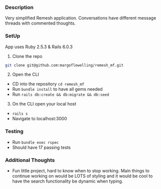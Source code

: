 ### Description
  Very simplified Remesh application. Conversations have different message threads with commented thoughts.


### SetUp
App uses Ruby 2.5.3 & Rails 6.0.3

1. Clone the repo
```sh
git clone git@github.com:margoflewelling/remesh_mf.git
```
2. Open the CLI
  - CD into the repository ```cd remesh_mf```
  - Run ```bundle install``` to have all gems needed
  - Run ```rails db:create && db:migrate && db:seed```

3. On the CLI open your local host
  - ```rails s```
  - Navigate to localhost:3000

### Testing
 - Run ```bundle exec rspec```
 - Should have 17 passing tests

### Additional Thoughts
 - Fun little project, hard to know when to stop working. Main things to continue working on would be LOTS of styling and it would be cool to have the search functionality be dynamic when typing.
